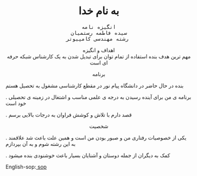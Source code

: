 
<title>انگیزه نامه</title>

<body style="background-color:powerblue;">
<h1 style="text-align:center;">به نام خدا</h1>
<pre style="text-align:center;">
انگیزه نامه
سیده فاطمه رستمیان
رشته مهندسی کامپیوتر 
</pre>
<p style="text-align:center;">
اهداف و انگیزه

<br>
 مهم ترین هدف بنده استفاده از تمام توان برای تبدیل شدن به یک کارشناس شبکه حرفه ای است

<p style="text-align:center;">
برنامه
<br>

   بنده در حال حاضر در دانشگاه پیام نور در مقطع کارشناسی مشغول به تحصیل هستم     

  . برنامه ی من برای آینده رسیدن به درجه ی علمی مناسب و اشتغال در زمینه ی تحصیلی خود است  

  . قصد دارم با تلاش و کوشش فراوان به درجات بالایی برسم  


<p style="text-align:center;">
شخصیت
<br>

. یکی از خصوصیات رفتاری من  و صبور بودن من است و همین علت باعث شد علاقمند به این رشته شوم و به آن بپردازم  


. کمک به دیگران از جمله دوستان و آشنایان بسیار باعث خوشنودی بنده میشود 

<p style="text-align:center;">





English-sop:<a href="https://fatemehrostamian.github.io/fatemehrostamian.github.io-sop-/"> sop</a>
